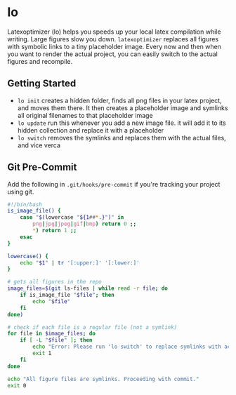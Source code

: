 # lo

Latexoptimizer (lo) helps you speeds up your local latex compilation while writing. Large figures slow you down. `latexoptimizer` replaces all figures with symbolic links to a tiny placeholder image. Every now and then when you want to render the actual project, you can easily switch to the actual figures and recompile.

## Getting Started

- `lo init` creates a hidden folder, finds all png files in your latex project, and moves them there. It then creates a placeholder image and symlinks all original filenames to that placeholder image
- `lo update` run this whenever you add a new image file. it will add it to its hidden collection and replace it with a placeholder
- `lo switch` removes the symlinks and replaces them with the actual files, and vice verca

## Git Pre-Commit

Add the following in `.git/hooks/pre-commit` if you're tracking your project using git.

```bash
#!/bin/bash
is_image_file() {
    case "$(lowercase "${1##*.}")" in
        png|jpg|jpeg|gif|bmp) return 0 ;;
        *) return 1 ;;
    esac
}

lowercase() {
    echo "$1" | tr '[:upper:]' '[:lower:]'
}

# gets all figures in the repo
image_files=$(git ls-files | while read -r file; do
    if is_image_file "$file"; then
        echo "$file"
    fi
done)

# check if each file is a regular file (not a symlink)
for file in $image_files; do
    if [ -L "$file" ]; then
        echo "Error: Please run 'lo switch' to replace symlinks with actual files before committing."
        exit 1
    fi
done

echo "All figure files are symlinks. Proceeding with commit."
exit 0
```

